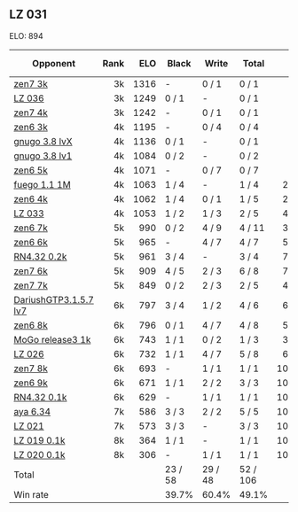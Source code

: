 ## LZ 031 ##

ELO: 894

Opponent | Rank | ELO | Black | Write | Total | Win rate
---------|-----:|----:|-------|-------|-------|-------:
[zen7 3k](zen7%203k.md) | 3k | 1316 | - | 0 / 1 | 0 / 1 | 0.0%
[LZ 036](LZ%20036.md) | 3k | 1249 | 0 / 1 | - | 0 / 1 | 0.0%
[zen7 4k](zen7%204k.md) | 3k | 1242 | - | 0 / 1 | 0 / 1 | 0.0%
[zen6 3k](zen6%203k.md) | 4k | 1195 | - | 0 / 4 | 0 / 4 | 0.0%
[gnugo 3.8 lvX](gnugo%203.8%20lvX.md) | 4k | 1136 | 0 / 1 | - | 0 / 1 | 0.0%
[gnugo 3.8 lv1](gnugo%203.8%20lv1.md) | 4k | 1084 | 0 / 2 | - | 0 / 2 | 0.0%
[zen6 5k](zen6%205k.md) | 4k | 1071 | - | 0 / 7 | 0 / 7 | 0.0%
[fuego 1.1 1M](fuego%201.1%201M.md) | 4k | 1063 | 1 / 4 | - | 1 / 4 | 25.0%
[zen6 4k](zen6%204k.md) | 4k | 1062 | 1 / 4 | 0 / 1 | 1 / 5 | 20.0%
[LZ 033](LZ%20033.md) | 4k | 1053 | 1 / 2 | 1 / 3 | 2 / 5 | 40.0%
[zen6 7k](zen6%207k.md) | 5k | 990 | 0 / 2 | 4 / 9 | 4 / 11 | 36.4%
[zen6 6k](zen6%206k.md) | 5k | 965 | - | 4 / 7 | 4 / 7 | 57.1%
[RN4.32 0.2k](RN4.32%200.2k.md) | 5k | 961 | 3 / 4 | - | 3 / 4 | 75.0%
[zen7 6k](zen7%206k.md) | 5k | 909 | 4 / 5 | 2 / 3 | 6 / 8 | 75.0%
[zen7 7k](zen7%207k.md) | 5k | 849 | 0 / 2 | 2 / 3 | 2 / 5 | 40.0%
[DariushGTP3.1.5.7 lv7](DariushGTP3.1.5.7%20lv7.md) | 6k | 797 | 3 / 4 | 1 / 2 | 4 / 6 | 66.7%
[zen6 8k](zen6%208k.md) | 6k | 796 | 0 / 1 | 4 / 7 | 4 / 8 | 50.0%
[MoGo release3 1k](MoGo%20release3%201k.md) | 6k | 743 | 1 / 1 | 0 / 2 | 1 / 3 | 33.3%
[LZ 026](LZ%20026.md) | 6k | 732 | 1 / 1 | 4 / 7 | 5 / 8 | 62.5%
[zen7 8k](zen7%208k.md) | 6k | 693 | - | 1 / 1 | 1 / 1 | 100.0%
[zen6 9k](zen6%209k.md) | 6k | 671 | 1 / 1 | 2 / 2 | 3 / 3 | 100.0%
[RN4.32 0.1k](RN4.32%200.1k.md) | 6k | 629 | - | 1 / 1 | 1 / 1 | 100.0%
[aya 6.34](aya%206.34.md) | 7k | 586 | 3 / 3 | 2 / 2 | 5 / 5 | 100.0%
[LZ 021](LZ%20021.md) | 7k | 573 | 3 / 3 | - | 3 / 3 | 100.0%
[LZ 019 0.1k](LZ%20019%200.1k.md) | 8k | 364 | 1 / 1 | - | 1 / 1 | 100.0%
[LZ 020 0.1k](LZ%20020%200.1k.md) | 8k | 306 | - | 1 / 1 | 1 / 1 | 100.0%
Total | | | 23 / 58 | 29 / 48 | 52 / 106 | 
Win rate| | | 39.7% | 60.4% | 49.1% | 
